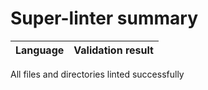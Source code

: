 # Super-linter summary

| Language | Validation result |
| -------- | ----------------- |

All files and directories linted successfully
